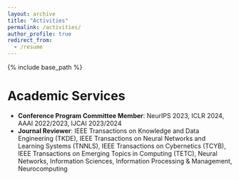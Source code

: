 ```yaml
---
layout: archive
title: "Activities"
permalink: /activities/
author_profile: true
redirect_from:
  - /resume
---
```


{% include base_path %}

Academic Services
======
* __Conference Program Committee Member__: NeurIPS 2023, ICLR 2024, AAAI 2022/2023, IJCAI 2023/2024
* __Journal Reviewer__: IEEE Transactions on Knowledge and Data Engineering (TKDE), IEEE Transactions on Neural Networks and Learning Systems (TNNLS), IEEE Transactions on Cybernetics (TCYB), IEEE Transactions on Emerging Topics in Computing (TETC), Neural Networks, Information Sciences, Information Processing & Management, Neurocomputing
